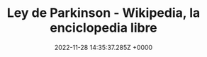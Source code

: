 ---
title: "Ley de Parkinson - Wikipedia, la enciclopedia libre"
link: "https://es.wikipedia.org/wiki/Ley_de_Parkinson"
date: "2022-11-28 14:35:37.285Z +0000"
description: ""
category: "laws"
---